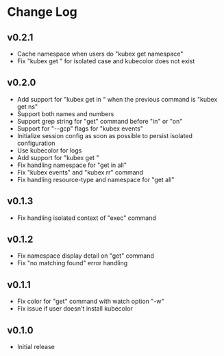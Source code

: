 # Change Log

## v0.2.1

- Cache namespace when users do "kubex get namespace"
- Fix "kubex get <number>" for isolated case and kubecolor does not exist

## v0.2.0

- Add support for "kubex get <resource-type> in <number>" when the previous command is "kubex get ns"
- Support both names and numbers
- Support grep string for "get" command before "in" or "on"
- Support for "--gcp" flags for "kubex events"
- Initialize session config as soon as possible to persist isolated configuration
- Use kubecolor for logs
- Add support for "kubex get <number>"
- Fix handling namespace for "get <resource-type> in all"
- Fix "kubex events" and "kubex rr" command
- Fix handling resource-type and namespace for "get all"

## v0.1.3

- Fix handling isolated context of "exec" command

## v0.1.2

- Fix namespace display detail on "get" command
- Fix "no matching found" error handling

## v0.1.1

- Fix color for "get" command with watch option "-w"
- Fix issue if user doesn't install kubecolor

## v0.1.0

- Initial release
